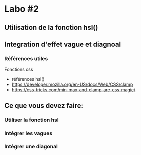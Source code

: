 # Labo #2
## Utilisation de la fonction hsl()
## Integration d'effet vague et diagnoal

### Références utiles
Fonctions css

- références hsl()
 - https://developer.mozilla.org/en-US/docs/Web/CSS/clamp
 - https://css-tricks.com/min-max-and-clamp-are-css-magic/

## Ce que vous devez faire:

### Utiliser la fonction hsl
### Intégrer les vagues
### Intégrer une diagonal

